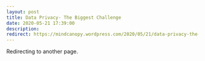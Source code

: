 ```yaml
---
layout: post
title: Data Privacy- The Biggest Challenge
date: 2020-05-21 17:39:00
description: 
redirect: https://mindcanopy.wordpress.com/2020/05/21/data-privacy-the-biggest-challenge/
---
```


Redirecting to another page.
